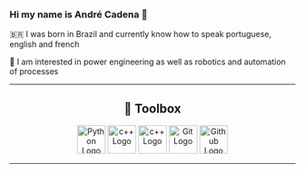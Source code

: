 ### Hi my name is André Cadena 👋

<!--
**AndreCadena/AndreCadena** is a ✨ _special_ ✨ repository because its `README.md` (this file) appears on your GitHub profile.

Here are some ideas to get you started:
-->
🇧🇷 I was born in Brazil and currently know how to speak portuguese, english and french

👀 I am interested in power engineering as well as robotics and automation of processes

---

<h2 align = center> 🧰 Toolbox </h2>
<div align = "center">
<img src="https://cdn.jsdelivr.net/gh/devicons/devicon/icons/python/python-original.svg" alt="Python Logo" width="50" height="50"/> <img src="https://cdn.jsdelivr.net/gh/devicons/devicon/icons/jupyter/jupyter-original-wordmark.svg" alt="c++ Logo" width="50" height="50"/> <img src="https://cdn.jsdelivr.net/gh/devicons/devicon/icons/cplusplus/cplusplus-original.svg" alt="c++ Logo" width="50" height="50"/> <img src="https://cdn.jsdelivr.net/gh/devicons/devicon/icons/git/git-original.svg" alt="Git Logo" width="50" height="50"/> <img src="https://cdn.jsdelivr.net/gh/devicons/devicon/icons/github/github-original-wordmark.svg" alt="Github Logo" width="50" height="50"/> 
</div>

---
